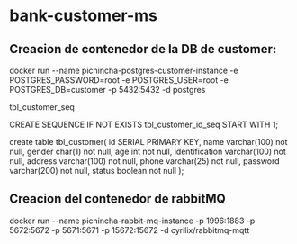 # bank-customer-ms

## Creacion de contenedor de la DB de customer:

docker run --name pichincha-postgres-customer-instance -e POSTGRES_PASSWORD=root -e POSTGRES_USER=root -e POSTGRES_DB=customer -p 5432:5432 -d postgres

tbl_customer_seq

CREATE SEQUENCE IF NOT EXISTS tbl_customer_id_seq START WITH 1;

create table tbl_customer(
    id SERIAL PRIMARY KEY,
    name varchar(100) not null,
    gender char(1) not null,
    age int not null,
    identification varchar(100) not null,
    address varchar(100) not null,
    phone varchar(25) not null,
    password varchar(200) not null,
status boolean not null
);

## Creacion del contenedor de rabbitMQ

docker run --name pichincha-rabbit-mq-instance -p 1996:1883 -p 5672:5672 -p 5671:5671 -p 15672:15672 -d cyrilix/rabbitmq-mqtt